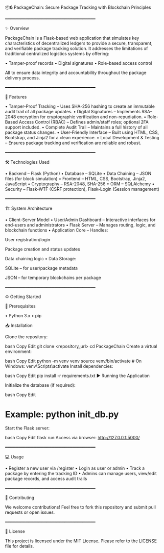 📦🔒 PackageChain: Secure Package Tracking with Blockchain Principles

━━━━━━━━━━━━━━━━━━━━━━━━━━━━━━━━━━━

✨ Overview

PackageChain is a Flask-based web application that simulates key characteristics of decentralized ledgers to provide a secure, transparent, and verifiable package tracking solution.
It addresses the limitations of traditional centralized logistics systems by offering:

• Tamper-proof records
• Digital signatures
• Role-based access control

All to ensure data integrity and accountability throughout the package delivery process.

━━━━━━━━━━━━━━━━━━━━━━━━━━━━━━━━━━━

🚀 Features

• Tamper-Proof Tracking – Uses SHA-256 hashing to create an immutable audit trail of all package updates.
• Digital Signatures – Implements RSA-2048 encryption for cryptographic verification and non-repudiation.
• Role-Based Access Control (RBAC) – Defines admin/staff roles; optional 2FA support included.
• Complete Audit Trail – Maintains a full history of all package status changes.
• User-Friendly Interface – Built using HTML, CSS, Bootstrap, and Jinja2 for a clean experience.
• Local Development & Testing – Ensures package tracking and verification are reliable and robust.

━━━━━━━━━━━━━━━━━━━━━━━━━━━━━━━━━━━

🛠️ Technologies Used

• Backend – Flask (Python)
• Database – SQLite
• Data Chaining – JSON files (for block simulation)
• Frontend – HTML, CSS, Bootstrap, Jinja2, JavaScript
• Cryptography – RSA-2048, SHA-256
• ORM – SQLAlchemy
• Security – Flask-WTF (CSRF protection), Flask-Login (Session management)

━━━━━━━━━━━━━━━━━━━━━━━━━━━━━━━━━━━

🏗️ System Architecture

• Client-Server Model
• User/Admin Dashboard – Interactive interfaces for end-users and administrators
• Flask Server – Manages routing, logic, and blockchain functions
• Application Core – Handles:

User registration/login

Package creation and status updates

Data chaining logic
• Data Storage:

SQLite – for user/package metadata

JSON – for temporary blockchains per package

━━━━━━━━━━━━━━━━━━━━━━━━━━━━━━━━━━━

⚙️ Getting Started

🔧 Prerequisites

• Python 3.x
• pip

📥 Installation

Clone the repository:

bash
Copy
Edit
git clone <repository_url>
cd PackageChain
Create a virtual environment:

bash
Copy
Edit
python -m venv venv
source venv/bin/activate  # On Windows: venv\Scripts\activate
Install dependencies:

bash
Copy
Edit
pip install -r requirements.txt
▶️ Running the Application

Initialize the database (if required):

bash
Copy
Edit
# Example: python init_db.py
Start the Flask server:

bash
Copy
Edit
flask run
Access via browser:
http://127.0.0.1:5000/

━━━━━━━━━━━━━━━━━━━━━━━━━━━━━━━━━━━

💻 Usage

• Register a new user via /register
• Login as user or admin
• Track a package by entering the tracking ID
• Admins can manage users, view/edit package records, and access audit trails

━━━━━━━━━━━━━━━━━━━━━━━━━━━━━━━━━━━

🤝 Contributing

We welcome contributions!
Feel free to fork this repository and submit pull requests or open issues.

━━━━━━━━━━━━━━━━━━━━━━━━━━━━━━━━━━━

📄 License

This project is licensed under the MIT License.
Please refer to the LICENSE file for details.
